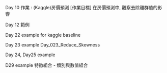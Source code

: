 Day 10 作業 : (Kaggle)房價預測 [作業目標] 在房價預測中, 觀察去除離群值的影響

Day 12 範例

Day 22 example for kaggle baseline

Day 23 example Day_023_Reduce_Skewness

Day 24, Day25 example

D29 example 特徵組合 - 類別與數值組合


